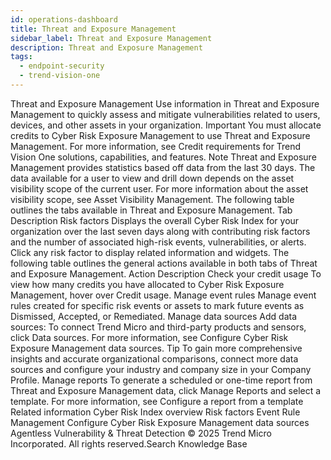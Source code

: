```yaml
---
id: operations-dashboard
title: Threat and Exposure Management
sidebar_label: Threat and Exposure Management
description: Threat and Exposure Management
tags:
  - endpoint-security
  - trend-vision-one
---
```


 Threat and Exposure Management Use information in Threat and Exposure Management to quickly assess and mitigate vulnerabilities related to users, devices, and other assets in your organization. Important You must allocate credits to Cyber Risk Exposure Management to use Threat and Exposure Management. For more information, see Credit requirements for Trend Vision One solutions, capabilities, and features. Note Threat and Exposure Management provides statistics based off data from the last 30 days. The data available for a user to view and drill down depends on the asset visibility scope of the current user. For more information about the asset visibility scope, see Asset Visibility Management. The following table outlines the tabs available in Threat and Exposure Management. Tab Description Risk factors Displays the overall Cyber Risk Index for your organization over the last seven days along with contributing risk factors and the number of associated high-risk events, vulnerabilities, or alerts. Click any risk factor to display related information and widgets. The following table outlines the general actions available in both tabs of Threat and Exposure Management. Action Description Check your credit usage To view how many credits you have allocated to Cyber Risk Exposure Management, hover over Credit usage. Manage event rules Manage event rules created for specific risk events or assets to mark future events as Dismissed, Accepted, or Remediated. Manage data sources Add data sources: To connect Trend Micro and third-party products and sensors, click Data sources. For more information, see Configure Cyber Risk Exposure Management data sources. Tip To gain more comprehensive insights and accurate organizational comparisons, connect more data sources and configure your industry and company size in your Company Profile. Manage reports To generate a scheduled or one-time report from Threat and Exposure Management data, click Manage Reports and select a template. For more information, see Configure a report from a template Related information Cyber Risk Index overview Risk factors Event Rule Management Configure Cyber Risk Exposure Management data sources Agentless Vulnerability & Threat Detection © 2025 Trend Micro Incorporated. All rights reserved.Search Knowledge Base